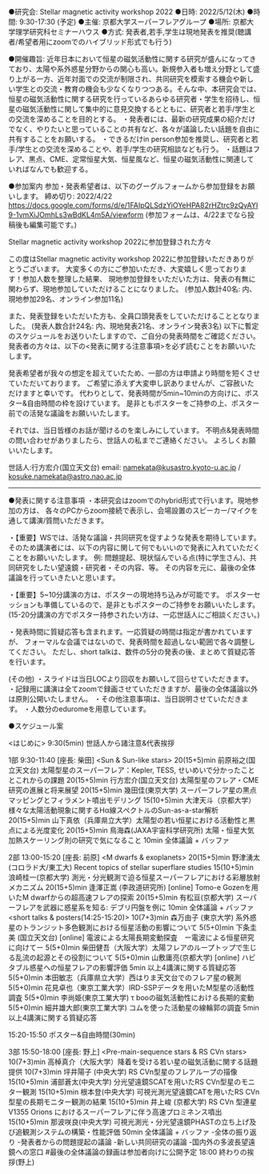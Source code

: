 
●研究会: Stellar magnetic activity workshop 2022
●日時: 2022/5/12(木) 
●時間: 9:30-17:30 (予定)
●主催: 京都大学スーパーフレアグループ
●場所: 京都大学理学研究科セミナーハウス 
●方式: 発表者,若手,学生は現地発表を推奨(聴講者/希望者用にzoomでのハイブリッド形式でも行う)

●開催趣旨: 近年日本において恒星の磁気活動性に関する研究が盛んになってきており、太陽や系外惑星分野からの関心も高い。新規参入者も増え分野として盛り上がる一方、近年対面での交流が制限され、共同研究を模索する機会や新しい学生との交流・教育の機会も少なくなりつつある。そんな中、本研究会では、恒星の磁気活動性に関する研究を行っているあらゆる研究者・学生を招待し、恒星の磁気活動性に関して集中的に意見交換するとともに、研究者と若手/学生との交流を深めることを目的とする。
・発表者には、最新の研究成果の紹介だけでなく、やりたいと思っていることの共有など、各々が議論したい話題を自由に共有することをお願いする。
・できるだけin person参加を推奨し、研究者と若手/学生との交流を深めることや、若手/学生の研究相談なども行う。
・話題はフレア、黒点、CME、定常恒星大気、恒星風など、恒星の磁気活動性に関連していればなんでも歓迎する。

●参加案内
参加・発表希望者は、以下のグーグルフォームから参加登録をお願いします。
締め切り: 2022/4/22
https://docs.google.com/forms/d/e/1FAIpQLSdzYiOYeHPA82rHZtrc9zQyAYI9-1vmXiJOmhLs3wBdKL4m5A/viewform
(参加フォームは、4/22までなら投稿後も編集可能です。)

Stellar magnetic activity workshop 2022に参加登録された方々

この度はStellar magnetic activity workshop 2022に参加登録いただきありがとうございます。
大変多くの方にご参加いただき、大変嬉しく思っております！参加人数を整理した結果、
現地参加登録をいただいた方は、発表の有無に関わらず、現地参加していただけることになりました。
(参加人数計40名: 内、現地参加29名、オンライン参加11名)

また、発表登録をいただいた方も、全員口頭発表をしていただけることとなりました。
(発表人数合計24名: 内、現地発表21名、オンライン発表3名)
以下に暫定のスケジュールをお送りいたしますので、ご自分の発表時間をご確認ください。
発表者の方々は、以下の<発表に関する注意事項>を必ず読むことをお願いいたします。

発表希望者が我々の想定を超えていたため、一部の方は申請より時間を短くさせていただいております。
ご希望に添えず大変申し訳ありませんが、ご容赦いただけますと幸いです。
代わりとして、発表時間が5min~10minの方向けに、ポスター&自由時間の枠を設けています。
是非ともポスターをご持参の上、ポスター前での活発な議論をお願いいたします。

それでは、当日皆様のお話が聞けるのを楽しみにしています。
不明点&発表時間の問い合わせがありましたら、世話人の私までご連絡ください。
よろしくお願いいたします。

世話人:行方宏介(国立天文台)
email: namekata@kusastro.kyoto-u.ac.jp / kosuke.namekata@astro.nao.ac.jp

******************************************
●発表に関する注意事項
・本研究会はzoomでのhybrid形式で行います。現地参加の方は、
各々のPCからzoom接続で表示し、会場設置のスピーカー/マイクを通して講演/質問いただきます。

・【重要】WSでは、活発な議論・共同研究を促すような発表を期待しています。
そのため講演者には、以下の内容に関して何でもいいので発表に入れていただくことをお願いいたします。
例: 問題提起、現状悩んでいる点(特に学生さん)、共同研究をしたい望遠鏡・研究者・その内容、等。
その内容を元に、最後の全体議論を行っていきたいと思います。

・【重要】5~10分講演の方は、ポスターの現地持ち込みが可能です。
ポスターセッションも準備しているので、是非ともポスターのご持参をお願いいたします。
(15-20分講演の方でポスター持参されたい方は、一応世話人にご相談ください。)

・発表時間に質疑応答も含まれます。一応質疑の時間は指定が書かれていますが、
フォーマルな会議ではないので、発表時間を超過しない範囲で各々調整してください。
ただし、short talkは、数件の5分の発表の後、まとめて質疑応答を行います。

(その他)
・スライドは当日LOCより回収をお願いして回らせていただきます。
・記録用に講演は全てzoomで録画させていただきますが、最後の全体議論以外は原則公開いたしません。
・その他注意事項は、当日説明させていただきます。
・人数分のeduromeを用意しています。

●スケジュール案

<はじめに>
9:30(5min) 世話人から諸注意&代表挨拶

1部 9:30-11:40 [座長: 柴田]
<Sun & Sun-like stars>
20(15+5)min 前原裕之(国立天文台) 太陽型星のスーパーフレア：Kepler, TESS, せいめいで分かったこととこれからの課題
20(15+5)min 行方宏介(国立天文台) 太陽型星のフレア・CME研究の進展と将来展望
20(15+5)min 幾田佳(東京大学) スーパーフレア星の黒点マッピングとフィラメント噴出モデリング
15(10+5)min 大津天斗（京都大学）様々な太陽活動現象に関するHα線スペクトルのSun-as-a-star解析
20(15+5)min 山下真依（兵庫県立大学）太陽型の若い恒星における活動性と黒点による光度変化
20(15+5)min 鳥海森(JAXA宇宙科学研究所) 太陽・恒星大気加熱スケーリング則の研究で気になること
10min 全体議論 + バッファ

2部 13:00-15:20 [座長: 前原]
<M dwarfs & exoplanets>
20(15+5)min 野津湧太(コロラド大/東工大) Recent topics of stellar superflare studies
15(10+5)min 浪崎桂一(京都大学) 測光・分光観測で迫る恒星スーパーフレアにおける彩層放射メカニズム
20(15+5)min 逢澤正嵩 (李政道研究所) [online] Tomo-e Gozenを用いたM dwarfからの超高速フレアの探索
20(15+5)min 有松亘(京都大学) スーパーフレアを武器に惑星系を知る: デブリ円盤を例に
10min 全体議論 + バッファ
<short talks & posters(14:25-15:20)>
10(7+3)min 森万由子 (東京大学) 系外惑星のトランジット多色観測における恒星活動の影響について
5(5+0)min 下条圭美 (国立天文台) [online] 電波による太陽長期変動探査　ー電波による恒星研究に向けてー
5(5+0)min 柴田健吾（大阪大学）太陽フレアのループトップで生じる乱流の起源とその役割について
5(5+0)min 山敷庸亮(京都大学) [online] ハビタブル惑星への恒星フレアの影響評価
5min 以上4講演に関する質疑応答
5(5+0)min 本田敏志（兵庫県立大学）西はりま天文台でのフレア星の観測
5(5+0)min 花見卓也（東京工業大学）IRD-SSPデータを用いたM型星の活動性調査
5(5+0)min 李尚姫(東京工業大学) τ booの磁気活動性における長期的変動
5(5+0)min 細井雄大郎(東京工業大学) コムを使った活動星の線輪郭の調査
5min 以上4講演に関する質疑応答

15:20-15:50 ポスター&自由時間(30min)

3部 15:50-18:00 [座長: 野上]
<Pre-main-sequence stars & RS CVn stars>
10(7+3)min 高棹真介（大阪大学）降着を受ける若い星の磁気活動に関する話題提供
10(7+3)min 坪井陽子 (中央大学) RS CVn型星のフレアループの描像
15(10+5)min 浦部蒼太(中央大学) 分光望遠鏡SCATを用いたRS CVn型星のモニター観測
15(10+5)min 根本登(中央大学) 可視光測光望遠鏡CATを用いたRS CVn型星の長期モニター観測の結果
15(10+5)min 井上峻 (京都大学) RS CVn 型連星 V1355 Orions におけるスーパーフレアに伴う高速プロミネンス噴出
15(10+5)min 那波咲良(中央大学) 可視光測光・分光望遠鏡PHASTの立ち上げ及び追観測システムの構築・性能評価
50min 全体議論 + バッファ
-全体の振り返り
-発表者からの問題提起の議論
-新しい共同研究の議論
-国内外の多波長望遠鏡への窓口
#最後の全体議論の録画は参加者向けに公開予定
18:00 終わりの挨拶(野上)
